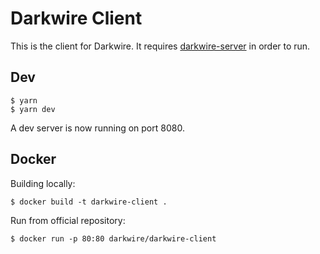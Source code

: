 # Darkwire Client

This is the client for Darkwire. It requires [darkwire-server](https://github.com/seripap/darkwire-server) in order to run.

## Dev

```
$ yarn
$ yarn dev
```

A dev server is now running on port 8080.

## Docker

Building locally:

```
$ docker build -t darkwire-client .
```

Run from official repository:
```
$ docker run -p 80:80 darkwire/darkwire-client
```
